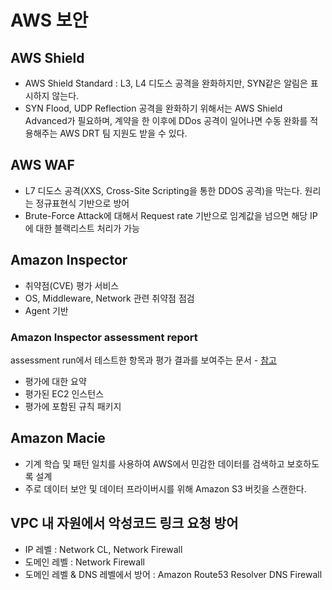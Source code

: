 # AWS 보안

## AWS Shield

- AWS Shield Standard : L3, L4 디도스 공격을 완화하지만, SYN같은 알림은 표시하지 않는다.
- SYN Flood, UDP Reflection 공격을 완화하기 위해서는 AWS Shield Advanced가 필요하며, 계약을 한 이후에 DDos 공격이 일어나면 수동 완화를 적용해주는 AWS DRT 팀 지원도 받을 수 있다.

## AWS WAF

- L7 디도스 공격(XXS, Cross-Site Scripting을 통한 DDOS 공격)을 막는다. 원리는 정규표현식 기반으로 방어
- Brute-Force Attack에 대해서 Request rate 기반으로 임계값을 넘으면 해당 IP에 대한 블랙리스트 처리가 가능

## Amazon Inspector

- 취약점(CVE) 평가 서비스
- OS, Middleware, Network 관련 취약점 점검
- Agent 기반

### Amazon Inspector assessment report

assessment run에서 테스트한 항목과 평가 결과를 보여주는 문서 - [참고](https://docs.aws.amazon.com/ko_kr/inspector/latest/userguide/inspector_reports.html)

- 평가에 대한 요약
- 평가된 EC2 인스턴스
- 평가에 포함된 규칙 패키지

## Amazon Macie

- 기계 학습 및 패턴 일치를 사용하여 AWS에서 민감한 데이터를 검색하고 보호하도록 설계
- 주로 데이터 보안 및 데이터 프라이버시를 위해 Amazon S3 버킷을 스캔한다.

## VPC 내 자원에서 악성코드 링크 요청 방어
- IP 레벨 : Network CL, Network Firewall
- 도메인 레벨 : Network Firewall
- 도메인 레벨 & DNS 레벨에서 방어 : Amazon Route53 Resolver DNS Firewall
